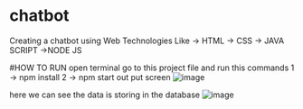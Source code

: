 # chatbot
Creating a chatbot using Web Technologies Like 
-> HTML
-> CSS
-> JAVA SCRIPT
->NODE JS

#HOW TO RUN
open terminal go to this project file and run this commands
1 -> npm install
2 -> npm start
out put screen
![image](https://github.com/darlinghack/chatbot/assets/107269230/7a048ca7-0558-4880-ad19-7bbb246d2c45)

here we can see the data is storing in the database
![image](https://github.com/darlinghack/chatbot/assets/107269230/465aea23-0ff5-468c-b527-1e45c8047792)


